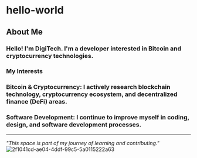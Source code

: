 # hello-world
## About Me
### Hello! I'm DigiTech. I'm a developer interested in Bitcoin and cryptocurrency technologies.
### My Interests
### **Bitcoin & Cryptocurrency**: I actively research blockchain technology, cryptocurrency ecosystem, and decentralized finance (DeFi) areas.
### **Software Development**: I continue to improve myself in coding, design, and software development processes.
---
*"This space is part of my journey of learning and contributing."*
![2f1041cd-ae04-4ddf-99c5-5a0115222a63](https://github.com/user-attachments/assets/4cb3ee40-aa41-41a6-97c4-d22c68233a67)
